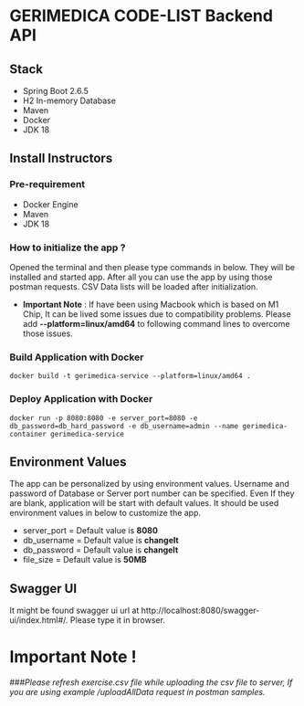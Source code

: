 # GERIMEDICA CODE-LIST Backend API

## Stack

- Spring Boot 2.6.5
- H2 In-memory Database
- Maven
- Docker
- JDK 18

## Install Instructors

### Pre-requirement
- Docker Engine
- Maven
- JDK 18

### How to initialize the app ?
Opened the terminal and then please type commands in below. They will be installed and started app. After all you can use the app by using those postman requests. CSV Data lists will be loaded after initialization.

- **Important Note** : If have been using Macbook which is based on M1 Chip, It can be lived some issues due to compatibility problems. Please add **--platform=linux/amd64** to following command lines to overcome those issues.

### Build Application with Docker
``` 
docker build -t gerimedica-service --platform=linux/amd64 .
```
### Deploy Application with Docker
``` 
docker run -p 8080:8080 -e server_port=8080 -e db_password=db_hard_password -e db_username=admin --name gerimedica-container gerimedica-service
```

## Environment Values
The app can be personalized by using environment values. Username and password of Database or Server port number can be specified. Even If they are blank, application will be start with default values. It should be used environment values in below to customize the app.

- server_port = Default value is **8080**
- db_username = Default value is **changeIt**
- db_password = Default value is **changeIt**
- file_size = Default value is **50MB**

## Swagger UI

It might be found swagger ui url at http://localhost:8080/swagger-ui/index.html#/. Please type it in browser.

# Important Note !

###*Please refresh exercise.csv file while uploading the csv file to server, If you are using example /uploadAllData request in postman samples.*
